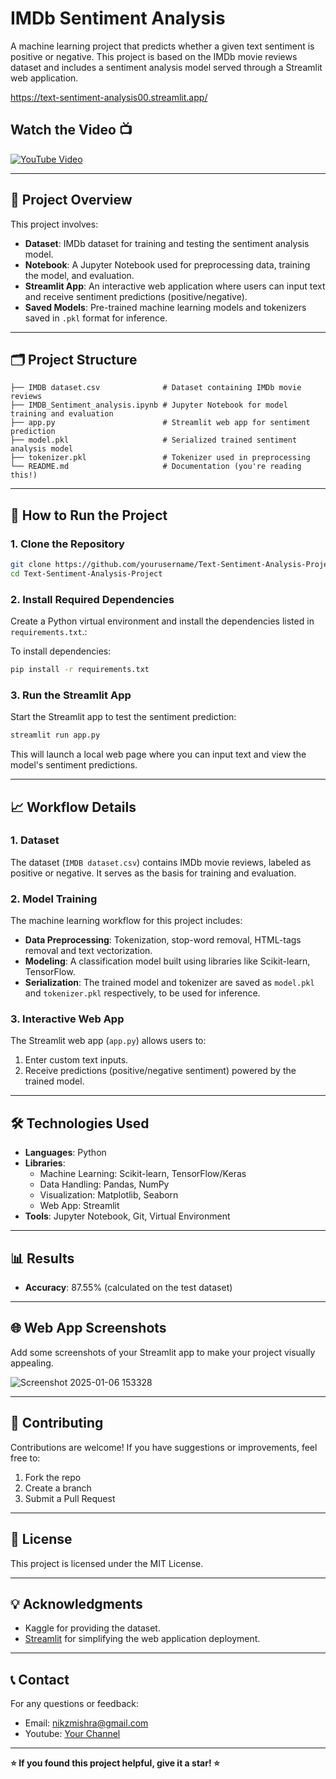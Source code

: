 # IMDb Sentiment Analysis

A machine learning project that predicts whether a given text sentiment is positive or negative. This project is based on the IMDb movie reviews dataset and includes a sentiment analysis model served through a Streamlit web application.

https://text-sentiment-analysis00.streamlit.app/

## Watch the Video 📺

[![YouTube Video](https://img.shields.io/badge/YouTube-Watch%20Video-red?logo=youtube&logoColor=white&style=for-the-badge)](https://www.youtube.com/watch?v=uAz2i5CFa0c&t=674s)

---

## 🎯 Project Overview
This project involves:
- **Dataset**: IMDb dataset for training and testing the sentiment analysis model.
- **Notebook**: A Jupyter Notebook used for preprocessing data, training the model, and evaluation.
- **Streamlit App**: An interactive web application where users can input text and receive sentiment predictions (positive/negative).
- **Saved Models**: Pre-trained machine learning models and tokenizers saved in `.pkl` format for inference.

---

## 🗂 Project Structure

```
├── IMDB dataset.csv              # Dataset containing IMDb movie reviews
├── IMDB_Sentiment_analysis.ipynb # Jupyter Notebook for model training and evaluation
├── app.py                        # Streamlit web app for sentiment prediction
├── model.pkl                     # Serialized trained sentiment analysis model
├── tokenizer.pkl                 # Tokenizer used in preprocessing
└── README.md                     # Documentation (you're reading this!)
```

---

## 🚀 How to Run the Project

### 1. **Clone the Repository**
```bash
git clone https://github.com/yourusername/Text-Sentiment-Analysis-Project.git
cd Text-Sentiment-Analysis-Project
```

### 2. **Install Required Dependencies**
Create a Python virtual environment and install the dependencies listed in `requirements.txt`.:

To install dependencies:
```bash
pip install -r requirements.txt
```

### 3. **Run the Streamlit App**
Start the Streamlit app to test the sentiment prediction:
```bash
streamlit run app.py
```
This will launch a local web page where you can input text and view the model's sentiment predictions.

---

## 📈 Workflow Details

### 1. **Dataset**
The dataset (`IMDB dataset.csv`) contains IMDb movie reviews, labeled as positive or negative. It serves as the basis for training and evaluation.

### 2. **Model Training**
The machine learning workflow for this project includes:
- **Data Preprocessing**: Tokenization, stop-word removal, HTML-tags removal and text vectorization.
- **Modeling**: A classification model built using libraries like Scikit-learn, TensorFlow.
- **Serialization**: The trained model and tokenizer are saved as `model.pkl` and `tokenizer.pkl` respectively, to be used for inference.

### 3. **Interactive Web App**
The Streamlit web app (`app.py`) allows users to:
1. Enter custom text inputs.
2. Receive predictions (positive/negative sentiment) powered by the trained model.

---

## 🛠 Technologies Used
- **Languages**: Python
- **Libraries**:
  - Machine Learning: Scikit-learn, TensorFlow/Keras
  - Data Handling: Pandas, NumPy
  - Visualization: Matplotlib, Seaborn
  - Web App: Streamlit
- **Tools**: Jupyter Notebook, Git, Virtual Environment

---

## 📊 Results
- **Accuracy**: 87.55% (calculated on the test dataset)
---

## 🌐 Web App Screenshots
Add some screenshots of your Streamlit app to make your project visually appealing.

![Screenshot 2025-01-06 153328](https://github.com/user-attachments/assets/361c9fe9-42e1-454c-918a-cf335dab938f)



---

## 🤝 Contributing
Contributions are welcome! If you have suggestions or improvements, feel free to:
1. Fork the repo
2. Create a branch
3. Submit a Pull Request

---

## 📄 License
This project is licensed under the MIT License.

---

## 💡 Acknowledgments
- Kaggle for providing the dataset.
- [Streamlit](https://streamlit.io/) for simplifying the web application deployment.

---

## 📞 Contact
For any questions or feedback:
- Email: nikzmishra@gmail.com
- Youtube: [Your Channel](https://www.youtube.com/@NeuralArc00/videos)

---
**⭐ If you found this project helpful, give it a star! ⭐**
